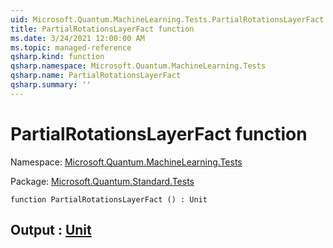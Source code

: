 ```yaml
---
uid: Microsoft.Quantum.MachineLearning.Tests.PartialRotationsLayerFact
title: PartialRotationsLayerFact function
ms.date: 3/24/2021 12:00:00 AM
ms.topic: managed-reference
qsharp.kind: function
qsharp.namespace: Microsoft.Quantum.MachineLearning.Tests
qsharp.name: PartialRotationsLayerFact
qsharp.summary: ''
---
```


# PartialRotationsLayerFact function

Namespace: [Microsoft.Quantum.MachineLearning.Tests](xref:Microsoft.Quantum.MachineLearning.Tests)

Package: [Microsoft.Quantum.Standard.Tests](https://nuget.org/packages/Microsoft.Quantum.Standard.Tests)




```qsharp
function PartialRotationsLayerFact () : Unit
```


## Output : [Unit](xref:microsoft.quantum.lang-ref.unit)

